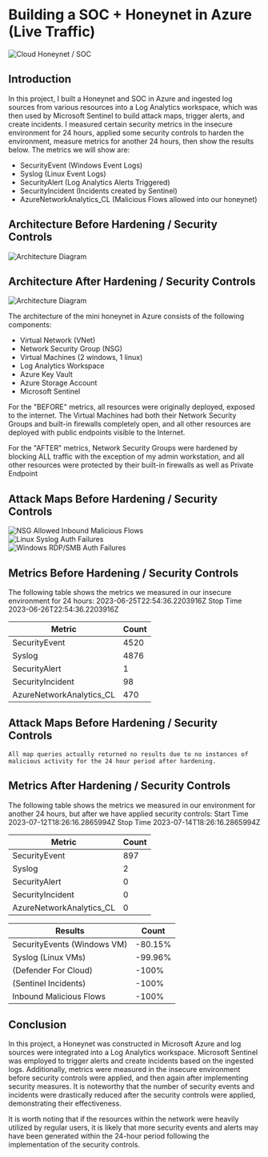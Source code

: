 # Building a SOC + Honeynet in Azure (Live Traffic)
![Cloud Honeynet / SOC](https://i.imgur.com/ZWxe03e.jpg)

## Introduction

In this project, I built a Honeynet and SOC in Azure and ingested log sources from various resources into a Log Analytics workspace, which was then used by Microsoft Sentinel to build attack maps, trigger alerts, and create incidents. I measured certain security metrics in the insecure environment for 24 hours, applied some security controls to harden the environment, measure metrics for another 24 hours, then show the results below. The metrics we will show are:

- SecurityEvent (Windows Event Logs)
- Syslog (Linux Event Logs)
- SecurityAlert (Log Analytics Alerts Triggered)
- SecurityIncident (Incidents created by Sentinel)
- AzureNetworkAnalytics_CL (Malicious Flows allowed into our honeynet)

## Architecture Before Hardening / Security Controls
![Architecture Diagram](https://i.imgur.com/aBDwnKb.jpg)

## Architecture After Hardening / Security Controls
![Architecture Diagram](https://i.imgur.com/YQNa9Pp.jpg)

The architecture of the mini honeynet in Azure consists of the following components:

- Virtual Network (VNet)
- Network Security Group (NSG)
- Virtual Machines (2 windows, 1 linux)
- Log Analytics Workspace
- Azure Key Vault
- Azure Storage Account
- Microsoft Sentinel

For the "BEFORE" metrics, all resources were originally deployed, exposed to the internet. The Virtual Machines had both their Network Security Groups and built-in firewalls completely open, and all other resources are deployed with public endpoints visible to the Internet.

For the "AFTER" metrics, Network Security Groups were hardened by blocking ALL traffic with the exception of my admin workstation, and all other resources were protected by their built-in firewalls as well as Private Endpoint

## Attack Maps Before Hardening / Security Controls
![NSG Allowed Inbound Malicious Flows](https://i.imgur.com/dgJa4lO.png)<br>
![Linux Syslog Auth Failures](https://i.imgur.com/IWwl6vg.png)<br>
![Windows RDP/SMB Auth Failures](https://i.imgur.com/lWBckUv.png)<br>

## Metrics Before Hardening / Security Controls

The following table shows the metrics we measured in our insecure environment for 24 hours:
2023-06-25T22:54:36.2203916Z
Stop Time 2023-06-26T22:54:36.2203916Z

| Metric                   | Count
| ------------------------ | -----
| SecurityEvent            | 4520
| Syslog                   | 4876
| SecurityAlert            | 1
| SecurityIncident         | 98
| AzureNetworkAnalytics_CL | 470

## Attack Maps Before Hardening / Security Controls

```All map queries actually returned no results due to no instances of malicious activity for the 24 hour period after hardening.```

## Metrics After Hardening / Security Controls

The following table shows the metrics we measured in our environment for another 24 hours, but after we have applied security controls:
Start Time 2023-07-12T18:26:16.2865994Z
Stop Time	2023-07-14T18:26:16.2865994Z

| Metric                   | Count
| -------------------------- | -----
| SecurityEvent              | 897
| Syslog                     | 2
| SecurityAlert              | 0
| SecurityIncident           | 0
| AzureNetworkAnalytics_CL   | 0


| Results                    | Count
| ------------------------   | -----
| SecurityEvents (Windows VM)| -80.15%
| Syslog  (Linux VMs)        | -99.96%
| (Defender For Cloud)       | -100%
| (Sentinel Incidents)       | -100%
| Inbound Malicious Flows    | -100%

## Conclusion

In this project, a Honeynet was constructed in Microsoft Azure and log sources were integrated into a Log Analytics workspace. Microsoft Sentinel was employed to trigger alerts and create incidents based on the ingested logs. Additionally, metrics were measured in the insecure environment before security controls were applied, and then again after implementing security measures. It is noteworthy that the number of security events and incidents were drastically reduced after the security controls were applied, demonstrating their effectiveness.

It is worth noting that if the resources within the network were heavily utilized by regular users, it is likely that more security events and alerts may have been generated within the 24-hour period following the implementation of the security controls.

